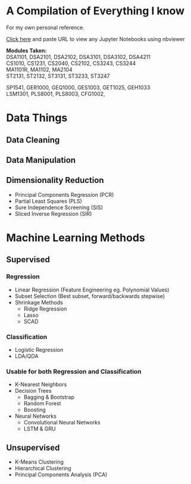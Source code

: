 # A Compilation of Everything I know

For my own personal reference.

[Click here](https://nbviewer.jupyter.org/) and paste URL to view any Jupyter Notebooks using nbviewer

**Modules Taken:**  
DSA1101, DSA2101, DSA2102, DSA3101, DSA3102, DSA4211  
CS1010, CS1231, CS2040, CS2102, CS3243, CS3244  
MA1101R, MA1102, MA2104  
ST2131, ST2132, ST3131, ST3233, ST3247  

SP1541, GER1000, GEQ1000, GES1003, GET1025, GEH1033  
LSM1301, PLS8001, PLS8003, CFG1002, 

# Data Things
## Data Cleaning

## Data Manipulation

## Dimensionality Reduction
- Principal Components Regression (PCR)
- Partial Least Squares (PLS)
- Sure Independence Screening (SIS)
- Sliced Inverse Regression (SIR)

# Machine Learning Methods
## Supervised
### Regression
- Linear Regression (Feature Engineering eg. Polynomial Values)
- Subset Selection (Best subset, forward/backwards stepwise)
- Shrinkage Methods
  - Ridge Regression
  - Lasso
  - SCAD
  
### Classification
- Logistic Regression
- LDA/QDA

### Usable for both Regression and Classification
- K-Nearest Neighbors
- Decision Trees
  - Bagging & Bootstrap
  - Random Forest
  - Boosting
- Neural Networks
  - Convolutional Neural Networks
  - LSTM & GRU

## Unsupervised
- K-Means Clustering
- Hierarchical Clustering
- Principal Components Analysis (PCA)
